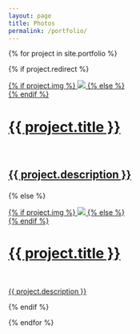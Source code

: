 ```yaml
---
layout: page
title: Photos
permalink: /portfolio/
---
```


{% for project in site.portfolio %}

{% if project.redirect %}

<div class="project">
    <div class="thumbnail">
        <a href="{{ project.redirect }}" target="blank">
        {% if project.img %}
        <img class="thumbnail" src="{{ project.img }}"/>
        {% else %}
        <div class="thumbnail blankbox"></div>
        {% endif %}    
        <span>
            <h1>{{ project.title }}</h1>
            <br/>
            <h2> 
            <p>{{ project.description }}</p>
        </span>
        </a>
    </div>
</div>

{% else %}

<div class="project">
    <div class="thumbnail">
        <a href="{{ site.baseurl }}{{ project.url }}">
        {% if project.img %}
        <img class="thumbnail" src="{{ project.img }}"/>
        {% else %}
        <div class="thumbnail blankbox"></div>
        {% endif %}    
        <span>
            <h1>{{ project.title }}</h1>
            <br/>
            <p>{{ project.description }}</p>
        </span>
        </a>
    </div>
</div>

{% endif %}

{% endfor %}
